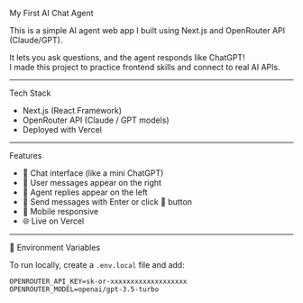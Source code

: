 My First AI Chat Agent

This is a simple AI agent web app I built using Next.js and OpenRouter API (Claude/GPT).

It lets you ask questions, and the agent responds like ChatGPT!  
I made this project to practice frontend skills and connect to real AI APIs.

---

Tech Stack

- Next.js (React Framework)
- OpenRouter API (Claude / GPT models)
- Deployed with Vercel

---

Features

- 🧠 Chat interface (like a mini ChatGPT)
- 👤 User messages appear on the right
- 🤖 Agent replies appear on the left
- 🎯 Send messages with Enter or click 🚀 button
- 📱 Mobile responsive
- 🌐 Live on Vercel

---

🔐 Environment Variables

To run locally, create a `.env.local` file and add:

```env
OPENROUTER_API_KEY=sk-or-xxxxxxxxxxxxxxxxxxx
OPENROUTER_MODEL=openai/gpt-3.5-turbo
